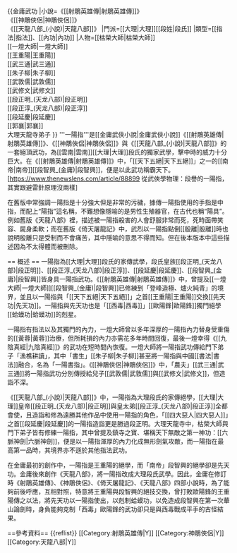 {{金庸武功
|小說=《[[射鵰英雄傳|射鵰英雄傳]]》<br />《[[神鵰俠侶|神鵰俠侶]]》<br />《[[天龍八部_(小說)|天龍八部]]》
|門派=[[大理|大理]][[段姓|段氏]]
|類型=[[指法|指法]]、[[內功|內功]]
|人物=[[枯榮大師|枯榮大師]]<br />[[一燈大師|一燈大師]]<br />[[王重陽|王重陽]]<br />[[武三通|武三通]]<br />[[朱子柳|朱子柳]]<br />[[武敦儒|武敦儒]]<br />[[武修文|武修文]]<br />[[段正明_(天龙八部)|段正明]]<br />[[段正淳_(天龙八部)|段正淳]]<br />[[段延慶|段延慶]]<br />[[郭襄|郭襄]]<br />大理天龍寺弟子
}}
'''一陽指'''是[[金庸武俠小說|金庸武俠小說]]《[[射鵰英雄傳|射鵰英雄傳]]》、《[[神鵰俠侶|神鵰俠侶]]》與《[[天龍八部_(小說)|天龍八部]]》的一套絕頂武功，為[[雲南|雲南]][[大理|大理]]段氏的獨家武學，擊中時的威力十分巨大。在《[[射鵰英雄傳|射鵰英雄傳]]》中，「[[天下五絕|天下五絕]]」之一的[[南帝|南帝]][[段智興_(金庸)|段智興]]，便是以此武功稱霸天下。<ref>[https://www.thenewslens.com/article/88899 從武俠學物理：段譽的一陽指，其實跟避雷針原理沒兩樣]</ref>

在舊版中常強調一陽指是十分強大但是非常的污穢，據傳一陽指使用的手指是中指，而配上“陽指”這名稱，不難想像隱喻的是男性生殖器官，在古代也稱“陽具”。例如舊版《天龍八部》裡，描述被一陽指殺害的人會舒服非常而死，死時面帶笑容、屍身柔軟；而在舊版《倚天屠龍記》中，武烈以一陽指點倒[[殷離|殷離]]時也說明殷離只是受制而不會痛苦，其中隱喻的意思不得而知。但在後本版本中這些描述因為不太得體而被刪除。

== 概述 ==
一陽指為[[大理|大理]]段氏的家傳武學，段氏皇族[[段正明_(天龙八部)|段正明]]、[[段正淳_(天龙八部)|段正淳]]、[[段延慶|段延慶]]、[[段智興_(金庸)|段智興]]皆身具一陽指武功。《[[射鵰英雄傳|射鵰英雄傳]]》中，曾提及[[一燈大師|一燈大師]][[段智興_(金庸)|段智興]]已修練到「登峰造極、爐火純青」的境界，並且以一陽指與「[[天下五絕|天下五絕]]」之首[[王重陽|王重陽]]交換[[先天功|先天功]]。一陽指與先天功也是「[[西毒|西毒]]」[[歐陽鋒|歐陽鋒]]獨門絕學[[蛤蟆功|蛤蟆功]]的剋星。

一陽指有指法以及其獨門的內力，一燈大師曾以多年深厚的一陽指內力替身受重傷的[[黃蓉|黃蓉]]治療，但所耗損的內力亦需花多年時間回復，最後一燈幸得《[[九陰真經|九陰真經]]》的武功在短時間內恢復。一燈大師將一陽指武功傳給門下弟子「漁樵耕讀」，其中「書生」[[朱子柳|朱子柳]]甚至將一陽指與中國[[書法|書法]]融合，名為「一陽書指」。《[[神鵰俠侶|神鵰俠侶]]》中，「農夫」[[武三通|武三通]]將一陽指武功分別傳授給兒子[[武敦儒|武敦儒]]與[[武修文|武修文]]，但造詣不深。

《[[天龍八部_(小說)|天龍八部]]》中，一陽指為大理段氏的家傳絕學，[[大理|大理]]皇帝[[段正明_(天龙八部)|段正明]]與皇太弟[[段正淳_(天龙八部)|段正淳]]全都會使，且造詣和修為遠勝其他作品中使用一陽指的角色，「[[四大惡人|四大惡人]]」之首[[段延慶|段延慶]]的一陽指造詣更是勝過段正明。大理天龍寺中，枯榮大師與門下弟子皆有修練一陽指，其中曾提及鎮寺之寶、堪稱天下無敵之第一神功：[[六脈神劍|六脈神劍]]，便是以一陽指渾厚的內力化成無形劍氣攻敵，而一陽指在最高第一品時，其境界亦不遜於其他指法武功。

在金庸最初的創作中，一陽指是王重陽的絕學，而「南帝」段智興的絕學卻是先天功。金庸後來創作《天龍八部》，將一陽指改成大理段氏武學。因此，金庸在修訂時《射鵰英雄傳》、《神鵰俠侶》、《倚天屠龍記》、《天龍八部》四部小說時，為了能夠前後呼應，互相對照，特意將王重陽與段智興的絕技交換，曾打敗歐陽鋒的王重陽傳之以法，將先天功以一陽指使出，以剋制蛤蟆功，以免造成段智興在第一次華山論劍時，身負能夠克制「西毒」歐陽鋒的武功卻只是與西毒戰成平手的古怪結果。

==參考資料==
{{reflist}}
[[Category:射鵰英雄傳|Y]]
[[Category:神鵰俠侶|Y]]
[[Category:天龍八部|Y]]